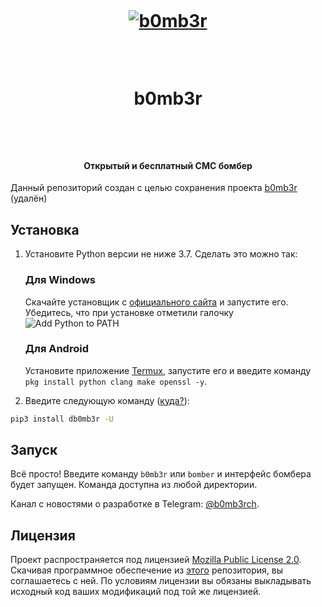 ﻿<h1 align="center">  <br>  <a href="https://github.com/dmitrijkotov/b0mb3r"><img src="https://emojipedia-us.s3.dualstack.us-west-1.amazonaws.com/thumbs/120/apple/237/bomb_1f4a3.png" alt="b0mb3r"></a>  <br>  b0mb3r  <br></h1><h4 align="center">Открытый и бесплатный СМС бомбер</h4>Данный репозиторий создан с целью сохранения проекта [b0mb3r](https://github.com/crinny/b0mb3r) (удалён)## Установка1. Установите Python версии не ниже 3.7. Сделать это можно так:     <h3>Для Windows</h3>     Скачайте установщик с [официального сайта](https://www.python.org/downloads/) и запустите его. Убедитесь, что при установке отметили галочку ![Add Python to PATH](https://user-images.githubusercontent.com/42045258/69171091-557d2780-0b0c-11ea-8adf-7f819357f041.png)     <h3>Для Android</h3>     Установите приложение [Termux](https://play.google.com/store/apps/details?id=com.termux), запустите его и введите команду `pkg install python clang make openssl -y`. 2. Введите следующую команду ([куда?](http://comp-profi.com/kak-vyzvat-komandnuyu-stroku-ili-konsol-windows/)): ```shpip3 install db0mb3r -U``` ## Запуск Всё просто! Введите команду `b0mb3r` или `bomber` и интерфейс бомбера будет запущен. Команда доступна из любой директории. Канал с новостями о разработке в Telegram: [@b0mb3rch](https://t.me/b0mb3rch).## Лицензия<!--- Не надо это удалять, пожалуйста 😐  -->Проект распространяется под лицензией [Mozilla Public License 2.0](https://github.com/crinny/b0mb3r/blob/master/LICENSE). Скачивая программное обеспечение из [этого](https://github.com/crinny/b0mb3r) репозитория, вы соглашаетесь с ней. По условиям лицензии вы обязаны выкладывать исходный код ваших модификаций под той же лицензией.